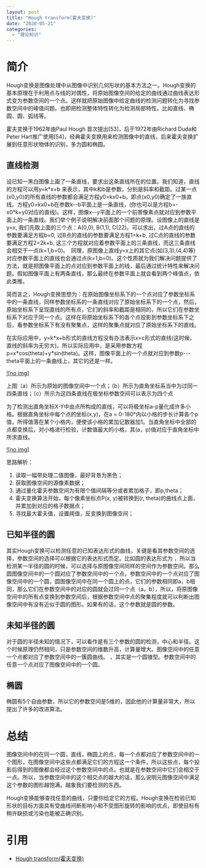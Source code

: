 ```yaml
---
layout: post
title: "Hough transform(霍夫变换)"
date: "2020-05-21"
categories: 
  - "理论知识"
---
```


# 简介

Hough变换是图像处理中从图像中识别几何形状的基本方法之一。Hough变换的基本原理在于利用点与线的对偶性，将原始图像空间的给定的曲线通过曲线表达形式变为参数空间的一个点。这样就把原始图像中给定曲线的检测问题转化为寻找参数空间中的峰值问题。也即把检测整体特性转化为检测局部特性。比如直线、椭圆、圆、弧线等。

霍夫变换于1962年由Paul Hough 首次提出\[53\]，后于1972年由Richard Duda和Peter Hart推广使用\[54\]，经典霍夫变换用来检测图像中的直线，后来霍夫变换扩展到任意形状物体的识别，多为圆和椭圆。

## 直线检测

设已知一黑白图像上画了一条直线，要求出这条直线所在的位置。我们知道，直线的方程可以用y=k\*x+b 来表示，其中k和b是参数，分别是斜率和截距。过某一点(x0,y0)的所有直线的参数都会满足方程y0=kx0+b。即点(x0,y0)确定了一族直线。方程y0=kx0+b在参数k--b平面上是一条直线，(你也可以是方程b=-x0\*k+y0对应的直线)。这样，图像x--y平面上的一个前景像素点就对应到参数平面上的一条直线。我们举个例子说明解决前面那个问题的原理。设图像上的直线是y=x, 我们先取上面的三个点：A(0,0), B(1,1), C(22)。可以求出，过A点的直线的参数要满足方程b=0, 过B点的直线的参数要满足方程1=k+b, 过C点的直线的参数要满足方程2=2k+b, 这三个方程就对应着参数平面上的三条直线，而这三条直线会相交于一点(k=1,b=0)。　同理，原图像上直线y=x上的其它点(如(3,3),(4,4)等)　对应参数平面上的直线也会通过点(k=1,b=0)。这个性质就为我们解决问题提供了方法，就是把图像平面上的点对应到参数平面上的线，最后通过统计特性来解决问题。假如图像平面上有两条直线，那么最终在参数平面上就会看到两个峰值点，依此类推。

简而言之，Hough变换思想为：在原始图像坐标系下的一个点对应了参数坐标系中的一条直线，同样参数坐标系的一条直线对应了原始坐标系下的一个点，然后，原始坐标系下呈现直线的所有点，它们的斜率和截距是相同的，所以它们在参数坐标系下对应于同一个点。这样在将原始坐标系下的各个点投影到参数坐标系下之后，看参数坐标系下有没有聚集点，这样的聚集点就对应了原始坐标系下的直线。

在实际应用中，y=k\*x+b形式的直线方程没有办法表示x=c形式的直线(这时候，直线的斜率为无穷大)。所以实际应用中，是采用参数方程p=x\*cos(theta)+y\*sin(theta)。这样，图像平面上的一个点就对应到参数p---theta平面上的一条曲线上，其它的还是一样。

[![no img]](http://127.0.0.1/?attachment_id=3444)

上图（a）所示为原始的图像空间中一个点；（b）所示为直角坐标系当中为过同一四条直线；（c）所示为这四条直线在极坐标参数空间可以表示为四个点

为了检测出直角坐标X-Y中由点所构成的直线，可以将极坐标a-p量化成许多小格。根据直角坐标中每个点的坐标(x,y)，在a = 0-180°内以小格的步长计算各个p值，所得值落在某个小格内，便使该小格的累加记数器加1。当直角坐标中全部的点都变换后，对小格进行检验，计数值最大的小格，其(a，p)值对应于直角坐标中所求直线。

[![no img]](http://127.0.0.1/?attachment_id=3445)

思路解析：

1. 读取一幅带处理二值图像，最好背景为黑色；
2. 获取图像空间的源像素数据；
3. 通过量化霍夫参数空间为有限个值间隔等分或者累加格子，即p,theta；
4. 霍夫变换算法开始，每个像素坐标点P(x, y)被转换到(r, theta)的曲线点上面，并累加到对应的格子数据点；
5. 寻找最大霍夫值，设置阈值，反变换到图像空间；

## 已知半径的圆

其实Hough变换可以检测任意的已知表达形式的曲线，关键是看其参数空间的选择，参数空间的选择可以根据它的表达形式而定。比如圆的表达形式为 ，所以当检测某一半径的圆的时候，可以选择与原图像空间同样的空间作为参数空间。那么圆图像空间中的一个圆对应了参数空间中的一个点，参数空间中的一个点对应了图像空间中的一个圆，圆图像空间中在同一个圆上的点，它们的参数相同即a，b相同，那么它们在参数空间中的对应的圆就会过同一个点（a，b），所以，将原图像空间中的所有点变换到参数空间后，根据参数空间中点的聚集程度就可以判断出图像空间中有没有近似于圆的图形。如果有的话，这个参数就是圆的参数。

## 未知半径的圆

对于圆的半径未知的情况下，可以看作是有三个参数的圆的检测，中心和半径。这个时候原理仍然相同，只是参数空间的维数升高，计算量增大。图像空间中的任意一个点都对应了参数空间中的一簇圆曲线。 ，其实是一个圆锥型。参数空间中的任意一个点对应了图像空间中的一个圆。

## 椭圆

椭圆有5个自由参数，所以它的参数空间是5维的，因此他的计算量非常大，所以提出了许多的改进算法。

# 总结

图像空间中的在同一个圆，直线，椭圆上的点，每一个点都对应了参数空间中的一个图形，在图像空间中这些点都满足它们的方程这一个条件，所以这些点，每个投影后得到的图像都会经过这个参数空间中的点。也就是在参数空间中它们会相交于一点。所以，当参数空间中的这个相交点的越大的话，那么说明元图像空间中满足这个参数的图形越饱满。越象我们要检测的东西。

Hough变换能够查找任意的曲线，只要你给定它的方程。Hough变换在检验已知形状的目标方面具有受曲线间断影响小和不受图形旋转的影响的优点，即使目标有稍许缺损或污染也能被正确识别。

# 引用

- [Hough transform(霍夫变换)](https://www.cnblogs.com/AndyJee/p/3805594.html)
